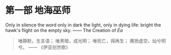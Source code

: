 # 第一部 地海巫师

Only in silence the word
only in dark the light,
only in dying life:
bright the hawk's flight
on the empty sky.
—— The Creation of *Éa*

> 唯静默，生言语；
> 唯黑暗，成光明；
> 唯死亡，得再生；
> 鹰扬虚空，灿兮明兮。
> —— 《伊亚创世歌》
